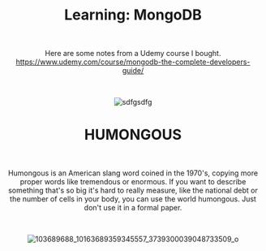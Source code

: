 <div align="center">
  
# Learning: MongoDB

<br>

Here are some notes from a Udemy course I bought.
<br>
https://www.udemy.com/course/mongodb-the-complete-developers-guide/

<br>

![sdfgsdfg](https://user-images.githubusercontent.com/55017307/90396319-4e347b80-e096-11ea-8bcf-1dcfaa5c504a.PNG)


# HUMONGOUS

<br>

Humongous is an American slang word coined in the 1970's, copying more proper words like tremendous or enormous. If you want to describe something that's so big it's hard to really measure, like the national debt or the number of cells in your body, you can use the world humongous. Just don't use it in a formal paper.

<br>

![103689688_10163689359345557_3739300039048733509_o](https://user-images.githubusercontent.com/55017307/90516389-35929700-e164-11ea-9a64-c0af01166200.png)

<div>

